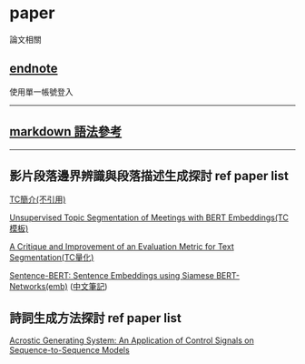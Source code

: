 # paper

論文相關

## [endnote](http://140-125-246-135-8080.libdb.yuntech.edu.tw:3000/endnote/selectdb.jsp?id=1&sta=%A8%E4%A5%A6)

使用單一帳號登入

---

## [markdown 語法參考](https://markdown.tw/)

---

## 影片段落邊界辨識與段落描述生成探討 ref paper list

[TC簡介(不引用)](https://www.assemblyai.com/blog/text-segmentation-approaches-datasets-and-evaluation-metrics/)

[Unsupervised Topic Segmentation of Meetings with BERT Embeddings(TC模板)](https://arxiv.org/pdf/2106.12978.pdf)

[A Critique and Improvement of an Evaluation Metric for Text Segmentation(TC量化)](https://aclanthology.org/J02-1002.pdf)

[Sentence-BERT: Sentence Embeddings using Siamese BERT-Networks(emb)](https://arxiv.org/pdf/1908.10084.pdf) ([中文筆記](https://zhuanlan.zhihu.com/p/113133510))

## 詩詞生成方法探討 ref paper list

[Acrostic Generating System: An Application of Control Signals on Sequence-to-Sequence Models
](https://tdr.lib.ntu.edu.tw/bitstream/123456789/683/1/ntu-108-1.pdf)
